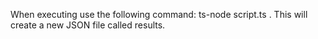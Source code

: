 When executing use the following command: ts-node script.ts <startingPath> <destinationPath>.
This will create a new JSON file called results. 
